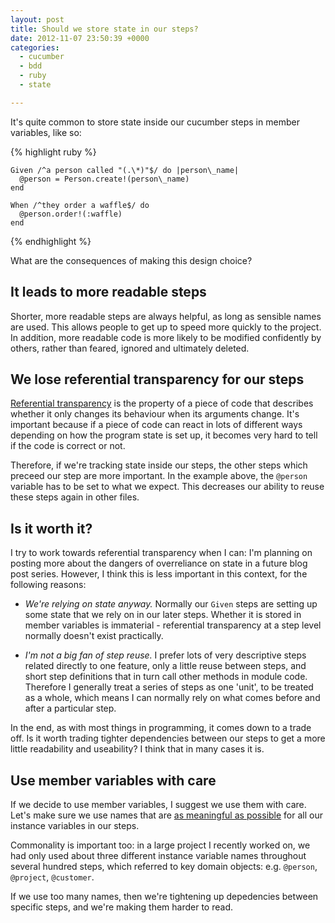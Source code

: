 ```yaml
---
layout: post
title: Should we store state in our steps?
date: 2012-11-07 23:50:39 +0000
categories:
  - cucumber
  - bdd
  - ruby
  - state

---
```


It's quite common to store state inside our cucumber steps in member variables, like so:

{% highlight ruby %}

    Given /^a person called "(.\*)"$/ do |person\_name|
      @person = Person.create!(person\_name)
    end

    When /^they order a waffle$/ do
      @person.order!(:waffle)
    end

{% endhighlight %}

What are the consequences of making this design choice?

## It leads to more readable steps

Shorter, more readable steps are always helpful, as long as sensible names are used. This allows people to get up to speed more quickly to the project. In addition, more readable code is more likely to be modified confidently by others, rather than feared, ignored and ultimately deleted.

## We lose referential transparency for our steps

[Referential transparency](http://en.wikipedia.org/wiki/Referential_transparency_%28computer_science%29) is the property of a piece of code that describes whether it only changes its behaviour when its arguments change. It's important because if a piece of code can react in lots of different ways depending on how the program state is set up, it becomes very hard to tell if the code is correct or not.

Therefore, if we're tracking state inside our steps, the other steps which preceed our step are more important. In the example above, the `@person` variable has to be set to what we expect. This decreases our ability to reuse these steps again in other files.

## Is it worth it?

I try to work towards referential transparency when I can: I'm planning on posting more about the dangers of overreliance on state in a future blog post series. However, I think this is less important in this context, for the following reasons:

* *We're relying on state anyway.* Normally our `Given` steps are setting up some state that we rely on in our later steps. Whether it is stored in member variables is immaterial - referential transparency at a step level normally doesn't exist practically.

* *I'm not a big fan of step reuse.* I prefer lots of very descriptive steps related directly to one feature, only a little reuse between steps, and short step definitions that in turn call other methods in module code. Therefore I generally treat a series of steps as one 'unit', to be treated as a whole, which means I can normally rely on what comes before and after a particular step.

In the end, as with most things in programming, it comes down to a trade off. Is it worth trading tighter dependencies between our steps to get a more little readability and useability? I think that in many cases it is.

## Use member variables with care

If we decide to use member variables, I suggest we use them with care. Let's make sure we use names that are [as meaningful as possible](/2012/09/the-power-of-good-naming) for all our instance variables in our steps.

Commonality is important too: in a large project I recently worked on, we had only used about three different instance variable names throughout several hundred steps, which referred to key domain objects: e.g. `@person`, `@project`, `@customer`.

If we use too many names, then we're tightening up depedencies between specific steps, and we're making them harder to read.
